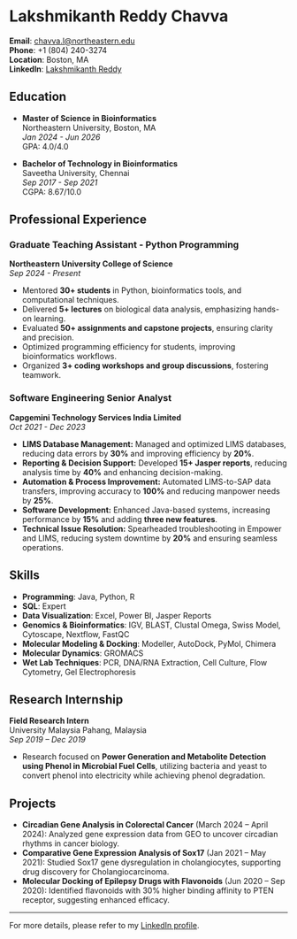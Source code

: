 # Lakshmikanth Reddy Chavva

**Email**: chavva.l@northeastern.edu  
**Phone**: +1 (804) 240-3274  
**Location**: Boston, MA  
**LinkedIn**: [Lakshmikanth Reddy](http://www.linkedin.com/in/lakshmikanth-reddy-5125b11b2)  

## Education

- **Master of Science in Bioinformatics**  
  Northeastern University, Boston, MA  
  _Jan 2024 - Jun 2026_  
  GPA: 4.0/4.0  

- **Bachelor of Technology in Bioinformatics**  
  Saveetha University, Chennai  
  _Sep 2017 - Sep 2021_  
  CGPA: 8.67/10.0  

## Professional Experience

### Graduate Teaching Assistant - Python Programming  
**Northeastern University College of Science**  
_Sep 2024 - Present_

- Mentored **30+ students** in Python, bioinformatics tools, and computational techniques.
- Delivered **5+ lectures** on biological data analysis, emphasizing hands-on learning.
- Evaluated **50+ assignments and capstone projects**, ensuring clarity and precision.
- Optimized programming efficiency for students, improving bioinformatics workflows.
- Organized **3+ coding workshops and group discussions**, fostering teamwork.

### Software Engineering Senior Analyst  
**Capgemini Technology Services India Limited**  
_Oct 2021 - Dec 2023_

- **LIMS Database Management:** Managed and optimized LIMS databases, reducing data errors by **30%** and improving efficiency by **20%**.
- **Reporting & Decision Support:** Developed **15+ Jasper reports**, reducing analysis time by **40%** and enhancing decision-making.
- **Automation & Process Improvement:** Automated LIMS-to-SAP data transfers, improving accuracy to **100%** and reducing manpower needs by **25%**.
- **Software Development:** Enhanced Java-based systems, increasing performance by **15%** and adding **three new features**.
- **Technical Issue Resolution:** Spearheaded troubleshooting in Empower and LIMS, reducing system downtime by **20%** and ensuring seamless operations.

## Skills

- **Programming**: Java, Python, R
- **SQL**: Expert
- **Data Visualization**: Excel, Power BI, Jasper Reports
- **Genomics & Bioinformatics**: IGV, BLAST, Clustal Omega, Swiss Model, Cytoscape, Nextflow, FastQC
- **Molecular Modeling & Docking**: Modeller, AutoDock, PyMol, Chimera
- **Molecular Dynamics**: GROMACS
- **Wet Lab Techniques**: PCR, DNA/RNA Extraction, Cell Culture, Flow Cytometry, Gel Electrophoresis

## Research Internship

**Field Research Intern**  
University Malaysia Pahang, Malaysia  
_Sep 2019 – Dec 2019_

- Research focused on **Power Generation and Metabolite Detection using Phenol in Microbial Fuel Cells**, utilizing bacteria and yeast to convert phenol into electricity while achieving phenol degradation.

## Projects

- **Circadian Gene Analysis in Colorectal Cancer** (March 2024 – April 2024): Analyzed gene expression data from GEO to uncover circadian rhythms in cancer biology.
- **Comparative Gene Expression Analysis of Sox17** (Jan 2021 – May 2021): Studied Sox17 gene dysregulation in cholangiocytes, supporting drug discovery for Cholangiocarcinoma.
- **Molecular Docking of Epilepsy Drugs with Flavonoids** (Jun 2020 – Sep 2020): Identified flavonoids with 30% higher binding affinity to PTEN receptor, suggesting enhanced efficacy.

---

For more details, please refer to my [LinkedIn profile](http://www.linkedin.com/in/lakshmikanth-reddy-5125b11b2).
